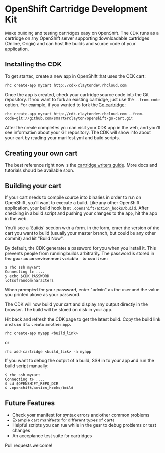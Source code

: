 # OpenShift Cartridge Development Kit

Make building and testing cartridges easy on OpenShift.  The CDK runs as a cartridge on any OpenShift server supporting downloadable cartridges (Online, Origin) and can host the builds and source code of your application.

## Installing the CDK

To get started, create a new app in OpenShift that uses the CDK cart:

    rhc create-app mycart http://cdk-claytondev.rhcloud.com
    
Once the app is created, check your cartridge source code into the Git repository.  If you want to fork an existing cartridge, just use the `--from-code` option.  For example, if you wanted to fork the [Go cartridge](https://github.com/smarterclayton/openshift-go-cart):

    rhc create-app mycart http://cdk-claytondev.rhcloud.com --from-code=git://github.com/smarterclayton/openshift-go-cart.git
    
After the create completes you can visit your CDK app in the web, and you'll see information about your Git repository.  The CDK will show info about your cart by reading your manifest.yml and build scripts.

## Creating your own cart

The best reference right now is the [cartridge writers guide](https://github.com/openshift/origin-server/blob/master/node/README.writing_cartridges.md).  More docs and tutorials should be available soon.

## Building your cart

If your cart needs to compile source into binaries in order to run on OpenShift, you'll want to execute a build. Like any other OpenShift application, your build hook is at <code>.openshift/action_hooks/build</code>. After checking in a build script and pushing your changes to the app, hit the app in the web. 

You'll see a 'Builds' section with a form.  In the form, enter the version of the cart you want to build (usually your master branch, but could be any other commit) and hit "Build Now".  

By default, the CDK generates a password for you when you install it.  This prevents people from running builds arbitrarily.  The password is stored in the gear as an environment variable - to see it run:

    $ rhc ssh mycart
    Connecting to ....
    $ echo $CDK_PASSWORD
    lotsofrandomcharacters

When prompted for your password, enter "admin" as the user and the value you printed above as your password.

The CDK will now build your cart and display any output directly in the browser.  The build will be stored on disk in your app. 

Hit back and refresh the CDK page to get the latest build. Copy the build link and use it to create another app:

    rhc create-app myapp <build_link>
   
or

    rhc add-cartridge <build_link> -a myapp

If you want to debug the output of a build, SSH in to your app and run the build script manually:

    $ rhc ssh mycart
    Connecting to ....
    $ cd $OPENSHIFT_REPO_DIR
    $ .openshift/action_hooks/build

## Future Features

* Check your manifest for syntax errors and other common problems
* Example cart manifests for different types of carts
* Helpful scripts you can run while in the gear to debug problems or test changes
* An acceptance test suite for cartridges

Pull requests welcome!
